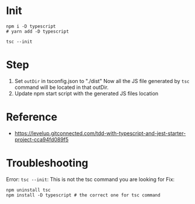 # Init
```
npm i -D typescript
# yarn add -D typescript

tsc --init
```

# Step
1. Set `outDir` in tsconfig.json to "./dist"
Now all the JS file generated by `tsc` command will be located in that outDir.
2. Update npm start script with the generated JS files location



# Reference
* https://levelup.gitconnected.com/tdd-with-typescript-and-jest-starter-project-cca94fd089f5

# Troubleshooting
Error: `tsc --init`: This is not the tsc command you are looking for
Fix:
```
npm uninstall tsc
npm install -D typescript # the correct one for tsc command
```
